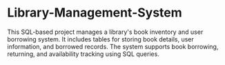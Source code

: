 # Library-Management-System
This SQL-based project manages a library's book inventory and user borrowing system. It includes tables for storing book details, user information, and borrowed records. The system supports book borrowing, returning, and availability tracking using SQL queries.

